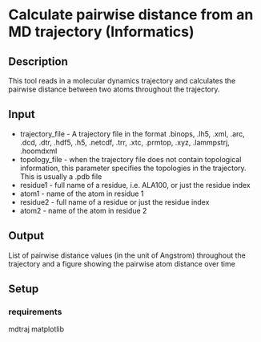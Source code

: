 # Calculate pairwise distance from an MD trajectory (Informatics)

## Description
This tool reads in a molecular dynamics trajectory and calculates the pairwise distance between two atoms throughout the trajectory. 

## Input
* trajectory_file - A trajectory file in the format .binops, .lh5, .xml, .arc, .dcd, .dtr, .hdf5, .h5, .netcdf, .trr, .xtc, .prmtop, .xyz, .lammpstrj, .hoomdxml
* topology_file - when the trajectory file does not contain topological information, this parameter specifies the topologies in the trajectory. This is usually a .pdb file
* residue1 - full name of a residue, i.e. ALA100, or just the residue index
* atom1 - name of the atom in residue 1
* residue2 - full name of a residue or just the residue index
* atom2 - name of the atom in residue 2
## Output
 List of pairwise distance values (in the unit of Angstrom) throughout the trajectory and a figure showing the pairwise atom distance over time



## Setup
### requirements
mdtraj
matplotlib